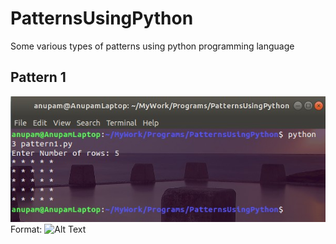 # PatternsUsingPython
Some various types of patterns using python programming language

## Pattern 1
![pattern_1](/PatternImages/pattern1.jpg)
Format: ![Alt Text](url)